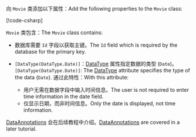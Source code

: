 <span data-ttu-id="37b73-101">向 `Movie` 类添加以下属性：</span><span class="sxs-lookup"><span data-stu-id="37b73-101">Add the following properties to the `Movie` class:</span></span>

[!code-csharp[](~/tutorials/first-mvc-app/start-mvc/sample/MvcMovie22/Models/Movie.cs?name=snippet1)]

<span data-ttu-id="37b73-102">`Movie` 类包含：</span><span class="sxs-lookup"><span data-stu-id="37b73-102">The `Movie` class contains:</span></span>

* <span data-ttu-id="37b73-103">数据库需要 `Id` 字段以获取主键。</span><span class="sxs-lookup"><span data-stu-id="37b73-103">The `Id` field which is required by the database for the primary key.</span></span>
* <span data-ttu-id="37b73-104">`[DataType(DataType.Date)]`：[DataType](/dotnet/api/microsoft.aspnetcore.mvc.dataannotations.internal.datatypeattributeadapter) 属性指定数据的类型 (`Date`)。</span><span class="sxs-lookup"><span data-stu-id="37b73-104">`[DataType(DataType.Date)]`:  The [DataType](/dotnet/api/microsoft.aspnetcore.mvc.dataannotations.internal.datatypeattributeadapter) attribute specifies the type of the data (`Date`).</span></span> <span data-ttu-id="37b73-105">通过此特性：</span><span class="sxs-lookup"><span data-stu-id="37b73-105">With this attribute:</span></span>

  * <span data-ttu-id="37b73-106">用户无需在数据字段中输入时间信息。</span><span class="sxs-lookup"><span data-stu-id="37b73-106">The user is not required to enter time information in the date field.</span></span>
  * <span data-ttu-id="37b73-107">仅显示日期，而非时间信息。</span><span class="sxs-lookup"><span data-stu-id="37b73-107">Only the date is displayed, not time information.</span></span>

<span data-ttu-id="37b73-108">[DataAnnotations](/dotnet/api/system.componentmodel.dataannotations) 会在后续教程中介绍。</span><span class="sxs-lookup"><span data-stu-id="37b73-108">[DataAnnotations](/dotnet/api/system.componentmodel.dataannotations) are covered in a later tutorial.</span></span>